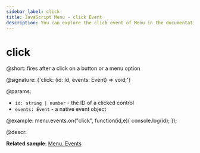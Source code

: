 ```yaml
---
sidebar_label: click
title: JavaScript Menu - click Event 
description: You can explore the click event of Menu in the documentation of the DHTMLX JavaScript UI library. Browse developer guides and API reference, try out code examples and live demos, and download a free 30-day evaluation version of DHTMLX Suite.
---
```


# click

@short: fires after a click on a button or a menu option

@signature: {'click: (id: Id, events: Event) => void;'}

@params:
- `id: string | number` - the ID of a clicked control
- `events: Event` - a native event object

@example:
menu.events.on("click", function(id,e){
    console.log(id);
});

@descr:

**Related sample**: [Menu. Events](https://snippet.dhtmlx.com/yjt39a4k)
